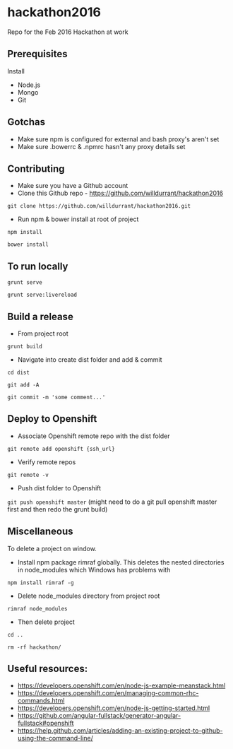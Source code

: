 # hackathon2016
Repo for the Feb 2016 Hackathon at work


## Prerequisites 

Install
* Node.js
* Mongo
* Git


## Gotchas

* Make sure npm is configured for external and bash proxy's aren't set
* Make sure .bowerrc & .npmrc hasn't any proxy details set


## Contributing

* Make sure you have a Github account
* Clone this Github repo - https://github.com/willdurrant/hackathon2016

```git clone https://github.com/willdurrant/hackathon2016.git```

* Run npm & bower install at root of project

```npm install```

```bower install```

## To run locally

```grunt serve```

```grunt serve:livereload```
	
## Build a release
* From project root

```grunt build```

* Navigate into create dist folder and add & commit

```cd dist```

```git add -A```

```git commit -m 'some comment...'```

## Deploy to Openshift	
	
* Associate Openshift remote repo with the dist folder

```git remote add openshift {ssh_url}```
	
* Verify remote repos

```git remote -v```

* Push dist folder to Openshift

```git push openshift master```
  (might need to do a git pull openshift master first and then redo the grunt build)
	
## Miscellaneous

To delete a project on window.
* Install npm package rimraf globally. This deletes the nested directories in node_modules which Windows has problems with

```npm install rimraf -g```
* Delete node_modules directory from project root

```rimraf node_modules```
* Then delete project

```cd ..```

```rm -rf hackathon/```
	
## Useful resources:
* https://developers.openshift.com/en/node-js-example-meanstack.html
* https://developers.openshift.com/en/managing-common-rhc-commands.html
* https://developers.openshift.com/en/node-js-getting-started.html
* https://github.com/angular-fullstack/generator-angular-fullstack#openshift
* https://help.github.com/articles/adding-an-existing-project-to-github-using-the-command-line/
